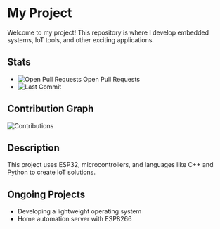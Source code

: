 # My Project

Welcome to my project! This repository is where I develop embedded systems, IoT tools, and other exciting applications.

## Stats

- ![Open Pull Requests](https://img.shields.io/github/issues-pr/Erwantest123/nyan) Open Pull Requests
- ![Last Commit](https://img.shields.io/github/last-commit/Erwantest123/nyan)

## Contribution Graph

![Contributions]([https://github.com/Erwantest123/nyan/graphs/participation?h=28&type=sparkline])

## Description

This project uses ESP32, microcontrollers, and languages like C++ and Python to create IoT solutions.

## Ongoing Projects

- Developing a lightweight operating system
- Home automation server with ESP8266
